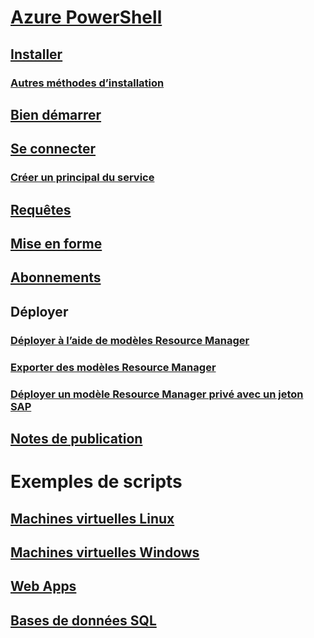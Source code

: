# [Azure PowerShell](../overview.md)
## [Installer](install-azurerm-ps.md)
### [Autres méthodes d’installation](../other-install.md)
## [Bien démarrer](../get-started-azureps.md)
## [Se connecter](../authenticate-azureps.md)
### [Créer un principal du service](../create-azure-service-principal-azureps.md)
## [Requêtes](../queries-azureps.md)
## [Mise en forme](../formatting-output.md)
## [Abonnements](../manage-subscriptions-azureps.md)

## Déployer
### [Déployer à l’aide de modèles Resource Manager](https://docs.microsoft.com/en-us/azure/azure-resource-manager/resource-group-template-deploy)
### [Exporter des modèles Resource Manager](https://docs.microsoft.com/en-us/azure/azure-resource-manager/resource-manager-export-template-powershell)
### [Déployer un modèle Resource Manager privé avec un jeton SAP](https://docs.microsoft.com/en-us/azure/azure-resource-manager/resource-manager-powershell-sas-token)

## [Notes de publication](release-notes-azureps.md)

# Exemples de scripts
## [Machines virtuelles Linux](https://docs.microsoft.com/en-us/azure/virtual-machines/linux/powershell-samples?toc=%2fpowershell%2fmodule%2ftoc.json)
## [Machines virtuelles Windows](https://docs.microsoft.com/en-us/azure/virtual-machines/windows/powershell-samples?toc=%2fpowershell%2fmodule%2ftoc.json)
## [Web Apps](https://docs.microsoft.com/azure/app-service-web/app-service-powershell-samples?toc=%2fpowershell%2fmodule%2ftoc.json)
## [Bases de données SQL](https://docs.microsoft.com/azure/sql-database/sql-database-powershell-samples?toc=%2fpowershell%2fmodule%2ftoc.json)
